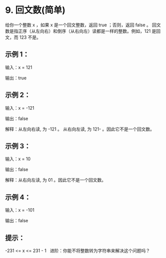 # 9. 回文数(简单)

给你一个整数 x ，如果 x 是一个回文整数，返回 true ；否则，返回 false 。
回文数是指正序（从左向右）和倒序（从右向左）读都是一样的整数。例如，121 是回文，而 123 不是。

## 示例 1：

输入：x = 121

输出：true

## 示例 2：

输入：x = -121

输出：false

解释：从左向右读, 为 -121 。 从右向左读, 为 121- 。因此它不是一个回文数。

## 示例 3：

输入：x = 10

输出：false

解释：从右向左读, 为 01 。因此它不是一个回文数。

## 示例 4：

输入：x = -101

输出：false
 
## 提示：

-231 <= x <= 231 - 1
 
进阶：你能不将整数转为字符串来解决这个问题吗？
